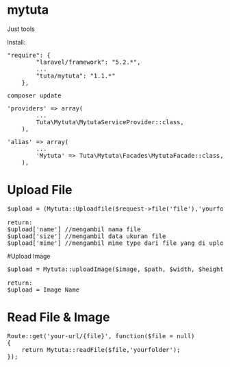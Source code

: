 # mytuta
Just tools

Install:
<pre>
"require": {
        "laravel/framework": "5.2.*",
        ...
        "tuta/mytuta": "1.1.*"
    },
</pre>

<pre>
composer update
</pre>

<pre>
'providers' => array(
        ...
        Tuta\Mytuta\MytutaServiceProvider::class,
    ),
</pre>

<pre>
'alias' => array(
        ...
        'Mytuta' => Tuta\Mytuta\Facades\MytutaFacade::class,
    ),
</pre>

# Upload File
<pre>
$upload = (Mytuta::Uploadfile($request->file('file'),'yourfolder'));

return:
$upload['name'] //mengambil nama file
$upload['size'] //mengambil data ukuran file
$upload['mime'] //mengambil mime type dari file yang di upload
</pre>

#Upload Image
<pre>
$upload = Mytuta::uploadImage($image, $path, $width, $height);

return:
$upload = Image Name
</pre>

# Read File & Image
<pre>
Route::get('your-url/{file}', function($file = null)
{
    return Mytuta::readFile($file,'yourfolder');
});
</pre>
